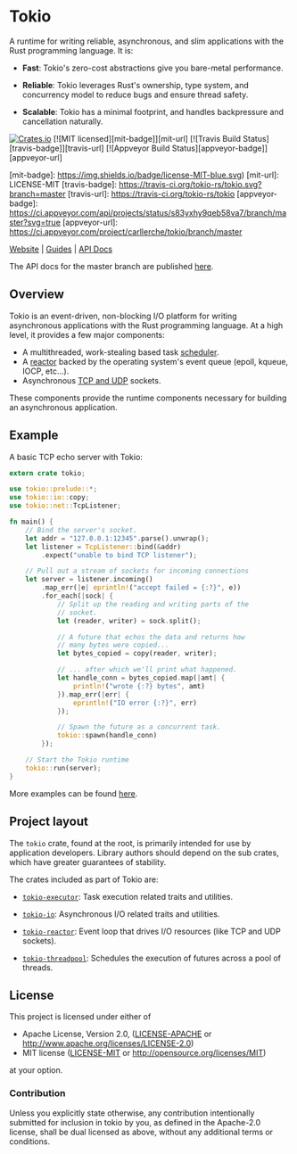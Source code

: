 # Tokio

A runtime for writing reliable, asynchronous, and slim applications with
the Rust programming language. It is:

* **Fast**: Tokio's zero-cost abstractions give you bare-metal
  performance.

* **Reliable**: Tokio leverages Rust's ownership, type system, and
  concurrency model to reduce bugs and ensure thread safety.

* **Scalable**: Tokio has a minimal footprint, and handles backpressure
  and cancellation naturally.

[![Crates.io][crates-badge]][crates-url]
[![MIT licensed][mit-badge]][mit-url]
[![Travis Build Status][travis-badge]][travis-url]
[![Appveyor Build Status][appveyor-badge]][appveyor-url]

[crates-badge]: https://img.shields.io/crates/v/tokio.svg
[crates-url]: https://crates.io/crates/tokio
[mit-badge]: https://img.shields.io/badge/license-MIT-blue.svg)
[mit-url]: LICENSE-MIT
[travis-badge]: https://travis-ci.org/tokio-rs/tokio.svg?branch=master
[travis-url]: https://travis-ci.org/tokio-rs/tokio
[appveyor-badge]: https://ci.appveyor.com/api/projects/status/s83yxhy9qeb58va7/branch/master?svg=true
[appveyor-url]: https://ci.appveyor.com/project/carllerche/tokio/branch/master

[Website](https://tokio.rs) |
[Guides](https://tokio.rs/docs/getting-started/hello-world/) |
[API Docs](https://docs.rs/tokio)

The API docs for the master branch are published [here][master-dox].

[master-dox]: https://tokio-rs.github.io/tokio/tokio/

## Overview

Tokio is an event-driven, non-blocking I/O platform for writing
asynchronous applications with the Rust programming language. At a high
level, it provides a few major components:

* A multithreaded, work-stealing based task [scheduler].
* A [reactor] backed by the operating system's event queue (epoll, kqueue,
  IOCP, etc...).
* Asynchronous [TCP and UDP][net] sockets.

These components provide the runtime components necessary for building
an asynchronous application.

[net]: https://docs.rs/tokio/0.1/tokio/net/index.html
[reactor]: https://docs.rs/tokio/0.1.1/tokio/reactor/index.html
[scheduler]: https://tokio-rs.github.io/tokio/tokio/runtime/index.html

## Example

A basic TCP echo server with Tokio:

```rust
extern crate tokio;

use tokio::prelude::*;
use tokio::io::copy;
use tokio::net::TcpListener;

fn main() {
    // Bind the server's socket.
    let addr = "127.0.0.1:12345".parse().unwrap();
    let listener = TcpListener::bind(&addr)
        .expect("unable to bind TCP listener");

    // Pull out a stream of sockets for incoming connections
    let server = listener.incoming()
        .map_err(|e| eprintln!("accept failed = {:?}", e))
        .for_each(|sock| {
            // Split up the reading and writing parts of the
            // socket.
            let (reader, writer) = sock.split();

            // A future that echos the data and returns how
            // many bytes were copied...
            let bytes_copied = copy(reader, writer);

            // ... after which we'll print what happened.
            let handle_conn = bytes_copied.map(|amt| {
                println!("wrote {:?} bytes", amt)
            }).map_err(|err| {
                eprintln!("IO error {:?}", err)
            });

            // Spawn the future as a concurrent task.
            tokio::spawn(handle_conn)
        });

    // Start the Tokio runtime
    tokio::run(server);
}
```

More examples can be found [here](examples).

## Project layout

The `tokio` crate, found at the root, is primarily intended for use by
application developers.  Library authors should depend on the sub crates, which
have greater guarantees of stability.

The crates included as part of Tokio are:

* [`tokio-executor`]: Task execution related traits and utilities.

* [`tokio-io`]: Asynchronous I/O related traits and utilities.

* [`tokio-reactor`]: Event loop that drives I/O resources (like TCP and UDP
  sockets).

* [`tokio-threadpool`]: Schedules the execution of futures across a pool of
  threads.

[`tokio-executor`]: tokio-executor
[`tokio-io`]: tokio-io
[`tokio-reactor`]: tokio-reactor
[`tokio-threadpool`]: tokio-threadpool

## License

This project is licensed under either of

 * Apache License, Version 2.0, ([LICENSE-APACHE](LICENSE-APACHE) or
   http://www.apache.org/licenses/LICENSE-2.0)
 * MIT license ([LICENSE-MIT](LICENSE-MIT) or
   http://opensource.org/licenses/MIT)

at your option.

### Contribution

Unless you explicitly state otherwise, any contribution intentionally submitted
for inclusion in tokio by you, as defined in the Apache-2.0 license, shall be
dual licensed as above, without any additional terms or conditions.
